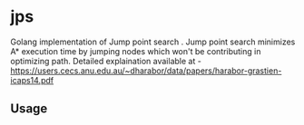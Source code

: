 # jps
Golang implementation of Jump point search . Jump point search minimizes A* execution time by jumping nodes which won't be contributing in optimizing path. Detailed explaination available at - https://users.cecs.anu.edu.au/~dharabor/data/papers/harabor-grastien-icaps14.pdf

## Usage 

